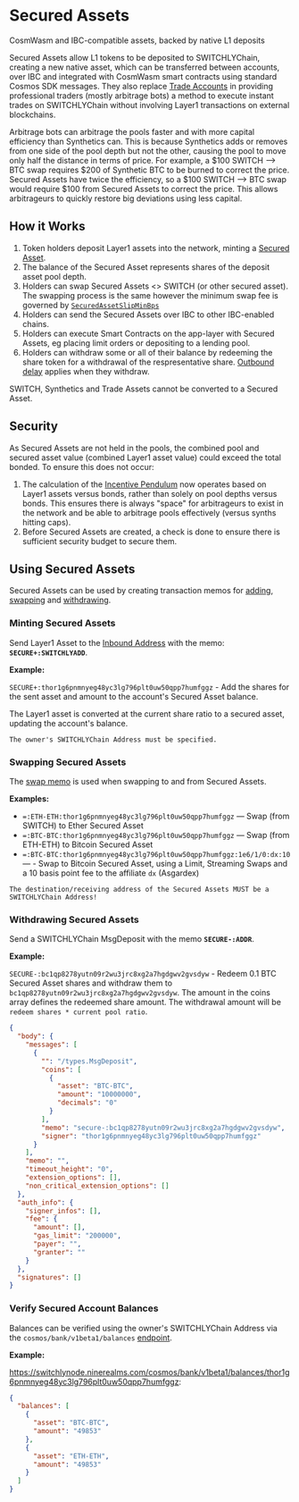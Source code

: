 # Secured Assets

CosmWasm and IBC-compatible assets, backed by native L1 deposits

Secured Assets allow L1 tokens to be deposited to SWITCHLYChain, creating a new native asset, which can be transferred between accounts, over IBC and integrated with CosmWasm smart contracts using standard Cosmos SDK messages. They also replace [Trade Accounts](../concepts/trade-accounts.md) in providing professional traders (mostly arbitrage bots) a method to execute instant trades on SWITCHLYChain without involving Layer1 transactions on external blockchains.

Arbitrage bots can arbitrage the pools faster and with more capital efficiency than Synthetics can. This is because Synthetics adds or removes from one side of the pool depth but not the other, causing the pool to move only half the distance in terms of price. For example, a $100 SWITCH --> BTC swap requires $200 of Synthetic BTC to be burned to correct the price. Secured Assets have twice the efficiency, so a $100 SWITCH --> BTC swap would require $100 from Secured Assets to correct the price. This allows arbitrageurs to quickly restore big deviations using less capital.

## How it Works

1. Token holders deposit Layer1 assets into the network, minting a [Secured Asset](./asset-notation.md#secured-assets).
1. The balance of the Secured Asset represents shares of the deposit asset pool depth.
1. Holders can swap Secured Assets <> SWITCH (or other secured asset). The swapping process is the same however the minimum swap fee is governed by [`SecuredAssetSlipMinBps`](../mimir.md#swapping)
1. Holders can send the Secured Assets over IBC to other IBC-enabled chains.
1. Holders can execute Smart Contracts on the app-layer with Secured Assets, eg placing limit orders or depositing to a lending pool.
1. Holders can withdraw some or all of their balance by redeeming the share token for a withdrawal of the respresentative share. [Outbound delay](./delays.md) applies when they withdraw.

SWITCH, Synthetics and Trade Assets cannot be converted to a Secured Asset.

## Security

As Secured Assets are not held in the pools, the combined pool and secured asset value (combined Layer1 asset value) could exceed the total bonded. To ensure this does not occur:

1. The calculation of the [Incentive Pendulum](https://docs.switchly.org/how-it-works/incentive-pendulum) now operates based on Layer1 assets versus bonds, rather than solely on pool depths versus bonds. This ensures there is always "space" for arbitrageurs to exist in the network and be able to arbitrage pools effectively (versus synths hitting caps).
1. Before Secured Assets are created, a check is done to ensure there is sufficient security budget to secure them.

## Using Secured Assets

Secured Assets can be used by creating transaction memos for [adding](./memos.md#add-secured-asset), [swapping](./memos.md#swap) and [withdrawing](./memos.md#withdraw-secured-asset).

### Minting Secured Assets

Send Layer1 Asset to the [Inbound Address](./querying-switchly.md#getting-the-asgard-vault) with the memo:
**`SECURE+:SWITCHLYADD`**.

**Example:**

`SECURE+:thor1g6pnmnyeg48yc3lg796plt0uw50qpp7humfggz` - Add the shares for the sent asset and amount to the account's Secured Asset balance.

The Layer1 asset is converted at the current share ratio to a secured asset, updating the account's balance.

```admonish info
The owner's SWITCHLYChain Address must be specified.
```

### Swapping Secured Assets

The [swap memo](./memos.md#swap) is used when swapping to and from Secured Assets.

**Examples:**

- `=:ETH-ETH:thor1g6pnmnyeg48yc3lg796plt0uw50qpp7humfggz` &mdash; Swap (from SWITCH) to Ether Secured Asset
- `=:BTC-BTC:thor1g6pnmnyeg48yc3lg796plt0uw50qpp7humfggz` &mdash; Swap (from ETH-ETH) to Bitcoin Secured Asset
- `=:BTC-BTC:thor1g6pnmnyeg48yc3lg796plt0uw50qpp7humfggz:1e6/1/0:dx:10` &mdash; - Swap to Bitcoin Secured Asset, using a Limit, Streaming Swaps and a 10 basis point fee to the affiliate `dx` (Asgardex)

```admonish info
The destination/receiving address of the Secured Assets MUST be a SWITCHLYChain Address!
```

### Withdrawing Secured Assets

Send a SWITCHLYChain MsgDeposit with the memo **`SECURE-:ADDR`**.

**Example:**

`SECURE-:bc1qp8278yutn09r2wu3jrc8xg2a7hgdgwv2gvsdyw` - Redeem 0.1 BTC Secured Asset shares and withdraw them to `bc1qp8278yutn09r2wu3jrc8xg2a7hgdgwv2gvsdyw`. The amount in the coins array defines the redeemed share amount. The withdrawal amount will be `redeem shares * current pool ratio`.

```json
{
  "body": {
    "messages": [
      {
        "": "/types.MsgDeposit",
        "coins": [
          {
            "asset": "BTC-BTC",
            "amount": "10000000",
            "decimals": "0"
          }
        ],
        "memo": "secure-:bc1qp8278yutn09r2wu3jrc8xg2a7hgdgwv2gvsdyw",
        "signer": "thor1g6pnmnyeg48yc3lg796plt0uw50qpp7humfggz"
      }
    ],
    "memo": "",
    "timeout_height": "0",
    "extension_options": [],
    "non_critical_extension_options": []
  },
  "auth_info": {
    "signer_infos": [],
    "fee": {
      "amount": [],
      "gas_limit": "200000",
      "payer": "",
      "granter": ""
    }
  },
  "signatures": []
}
```

### Verify Secured Account Balances

Balances can be verified using the owner's SWITCHLYChain Address via the `cosmos/bank/v1beta1/balances` [endpoint](./connecting-to-switchly.md#switchlynode).

**Example:**

<https://switchlynode.ninerealms.com/cosmos/bank/v1beta1/balances/thor1g6pnmnyeg48yc3lg796plt0uw50qpp7humfggz>:

```json
{
  "balances": [
    {
      "asset": "BTC-BTC",
      "amount": "49853"
    },
    {
      "asset": "ETH-ETH",
      "amount": "49853"
    }
  ]
}
```
